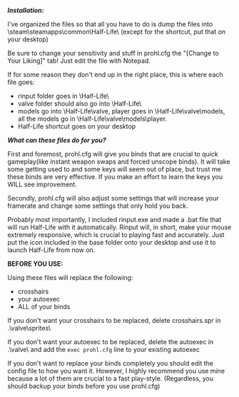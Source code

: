***Installation:***

I've organized the files so that all you have to do is dump the files into \steam\steamapps\common\Half-Life\ (except for the shortcut, put that on your desktop)

Be sure to change your sensitivity and stuff in prohl.cfg the "[Change to Your Liking]" tab! Just edit the file with Notepad.

If for some reason they don't end up in the right place, this is where each file goes:
- rinput folder goes in \Half-Life\
- valve folder should also go into \Half-Life\
- models go into \Half-Life\valve\, player goes in \Half-Life\valve\models\, all the models go in \Half-Life\valve\models\player. 
- Half-Life shortcut goes on your desktop

***What can these files do for you?***

First and foremost, prohl.cfg will give you binds that are crucial to quick gameplay(like instant weapon swaps and forced unscope binds). It will take some getting used to and some keys will seem out of place, but trust me these binds are very effective. If you make an effort to learn the keys you WILL see improvement.

Secondly, prohl.cfg will also adjust some settings that will increase your framerate and change some settings that only hold you back. 

Probably most importantly, I included rinput.exe and made a .bat file that will run Half-Life with it automatically. Rinput will, in short, make your mouse extremely responsive, which is crucial to playing fast and accurately. Just put the icon included in the base folder onto your desktop and use it to launch Half-Life from now on. 

**BEFORE YOU USE:**

Using these files will replace the following:
- crosshairs
- your autoexec
- ALL of your binds

If you don't want your crosshairs to be replaced, delete crosshairs.spr in .\valve\sprites\

If you don't want your autoexec to be replaced, delete the autoexec in .\valve\ and add the ```exec prohl.cfg``` line to your existing autoexec

If you don't want to replace your binds completely you should edit the config file to how you want it. However, I highly recommend you use mine because a lot of them are crucial to a fast play-style. (Regardless, you should backup your binds before you use prohl.cfg)